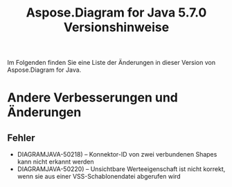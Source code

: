 ﻿---
title: Aspose.Diagram for Java 5.7.0 Versionshinweise
type: docs
weight: 30
url: /de/java/aspose-diagram-for-java-5-7-0-release-notes/
---
Im Folgenden finden Sie eine Liste der Änderungen in dieser Version von Aspose.Diagram for Java.
# **Andere Verbesserungen und Änderungen**
## **Fehler**
- DIAGRAMJAVA-50218) – Konnektor-ID von zwei verbundenen Shapes kann nicht erkannt werden
- DIAGRAMJAVA-50220) – Unsichtbare Werteeigenschaft ist nicht korrekt, wenn sie aus einer VSS-Schablonendatei abgerufen wird
